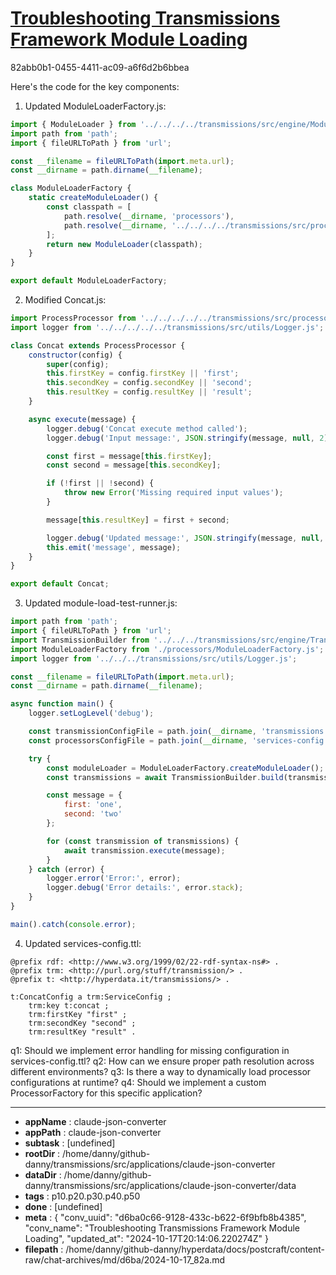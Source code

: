 # [Troubleshooting Transmissions Framework Module Loading](https://claude.ai/chat/d6ba0c66-9128-433c-b622-6f9bfb8b4385)

82abb0b1-0455-4411-ac09-a6f6d2b6bbea

 Here's the code for the key components:

1. Updated ModuleLoaderFactory.js:

```javascript
import { ModuleLoader } from '../../../../transmissions/src/engine/ModuleLoader.js';
import path from 'path';
import { fileURLToPath } from 'url';

const __filename = fileURLToPath(import.meta.url);
const __dirname = path.dirname(__filename);

class ModuleLoaderFactory {
    static createModuleLoader() {
        const classpath = [
            path.resolve(__dirname, 'processors'),
            path.resolve(__dirname, '../../../../transmissions/src/processors')
        ];
        return new ModuleLoader(classpath);
    }
}

export default ModuleLoaderFactory;
```

2. Modified Concat.js:

```javascript
import ProcessProcessor from '../../../../../transmissions/src/processors/base/ProcessProcessor.js';
import logger from '../../../../../transmissions/src/utils/Logger.js';

class Concat extends ProcessProcessor {
    constructor(config) {
        super(config);
        this.firstKey = config.firstKey || 'first';
        this.secondKey = config.secondKey || 'second';
        this.resultKey = config.resultKey || 'result';
    }

    async execute(message) {
        logger.debug('Concat execute method called');
        logger.debug('Input message:', JSON.stringify(message, null, 2));

        const first = message[this.firstKey];
        const second = message[this.secondKey];

        if (!first || !second) {
            throw new Error('Missing required input values');
        }

        message[this.resultKey] = first + second;

        logger.debug('Updated message:', JSON.stringify(message, null, 2));
        this.emit('message', message);
    }
}

export default Concat;
```

3. Updated module-load-test-runner.js:

```javascript
import path from 'path';
import { fileURLToPath } from 'url';
import TransmissionBuilder from '../../../transmissions/src/engine/TransmissionBuilder.js';
import ModuleLoaderFactory from './processors/ModuleLoaderFactory.js';
import logger from '../../../transmissions/src/utils/Logger.js';

const __filename = fileURLToPath(import.meta.url);
const __dirname = path.dirname(__filename);

async function main() {
    logger.setLogLevel('debug');

    const transmissionConfigFile = path.join(__dirname, 'transmissions.ttl');
    const processorsConfigFile = path.join(__dirname, 'services-config.ttl');

    try {
        const moduleLoader = ModuleLoaderFactory.createModuleLoader();
        const transmissions = await TransmissionBuilder.build(transmissionConfigFile, processorsConfigFile, moduleLoader);

        const message = {
            first: 'one',
            second: 'two'
        };

        for (const transmission of transmissions) {
            await transmission.execute(message);
        }
    } catch (error) {
        logger.error('Error:', error);
        logger.debug('Error details:', error.stack);
    }
}

main().catch(console.error);
```

4. Updated services-config.ttl:

```turtle
@prefix rdf: <http://www.w3.org/1999/02/22-rdf-syntax-ns#> .
@prefix trm: <http://purl.org/stuff/transmission/> .
@prefix t: <http://hyperdata.it/transmissions/> .

t:ConcatConfig a trm:ServiceConfig ;
    trm:key t:concat ;
    trm:firstKey "first" ;
    trm:secondKey "second" ;
    trm:resultKey "result" .
```

q1: Should we implement error handling for missing configuration in services-config.ttl?
q2: How can we ensure proper path resolution across different environments?
q3: Is there a way to dynamically load processor configurations at runtime?
q4: Should we implement a custom ProcessorFactory for this specific application?

---

* **appName** : claude-json-converter
* **appPath** : claude-json-converter
* **subtask** : [undefined]
* **rootDir** : /home/danny/github-danny/transmissions/src/applications/claude-json-converter
* **dataDir** : /home/danny/github-danny/transmissions/src/applications/claude-json-converter/data
* **tags** : p10.p20.p30.p40.p50
* **done** : [undefined]
* **meta** : {
  "conv_uuid": "d6ba0c66-9128-433c-b622-6f9bfb8b4385",
  "conv_name": "Troubleshooting Transmissions Framework Module Loading",
  "updated_at": "2024-10-17T20:14:06.220274Z"
}
* **filepath** : /home/danny/github-danny/hyperdata/docs/postcraft/content-raw/chat-archives/md/d6ba/2024-10-17_82a.md